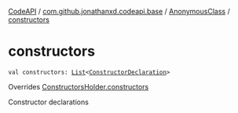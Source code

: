 [CodeAPI](../../index.md) / [com.github.jonathanxd.codeapi.base](../index.md) / [AnonymousClass](index.md) / [constructors](.)

# constructors

`val constructors: `[`List`](https://kotlinlang.org/api/latest/jvm/stdlib/kotlin.collections/-list/index.html)`<`[`ConstructorDeclaration`](../-constructor-declaration/index.md)`>`

Overrides [ConstructorsHolder.constructors](../-constructors-holder/constructors.md)

Constructor declarations


